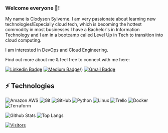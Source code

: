 ### Welcome everyone 👋!

<!-- Introduce yourself and give a brief introduction about yourself here.  Also include what tech you're interested in and what you are currently learning -->
My name is Clodyson Sylverne. I am very passionate about learning new technologies!Especially cloud tech, which is becoming the hottest commodity in most businesses.I have a Bachelor's in Information Technology and I am in a bootcamp called Level Up in Tech to transition into cloud computing. 

I am interested in DevOps and Cloud Engineering.

Find out more about me & feel free to connect with me here:

<!-- Replace the fields below with the information requested. Remember to remove the encapsulating <> characters. For spaces in names, use %20 (e.g. Broadus%20Palmer) -->

[![Linkedin Badge](https://img.shields.io/badge/-Clodyson%20Sylverne-blue?style=flat-square&logo=Linkedin&logoColor=white&link=https://www.linkedin.com/in/clodysonsylverne/)](https://www.linkedin.com/in/clodysonsylverne/)
[![Medium Badge](https://img.shields.io/badge/Clodyson%20Sylverne-12100E?style=flat-square&logo=medium&logoColor=white&link=https://medium.com/@clodysonsylverne/)](https://medium.com/@clodysonsylverne)/)
[![Gmail Badge](https://img.shields.io/badge/-csylverne1@gmail.com-c14438?style=flat-square&logo=Gmail&logoColor=white&link=mailto:csylverne1@gmail.com)](mailto:csylverne1@gmail.com)

## ⚡ Technologies

<!-- Check out the Badges folder for more badges -->

![Amazon AWS](https://img.shields.io/badge/Amazon%20AWS-232F3E?style=flat-square&logo=amazon-aws)
![Git](https://img.shields.io/badge/-Git-black?style=flat-square&logo=git)
![GitHub](https://img.shields.io/badge/-GitHub-181717?style=flat-square&logo=github)
![Python](https://img.shields.io/badge/-Python-black?style=flat-square&logo=Python)
![Linux](https://img.shields.io/badge/Linux-FCC624?style=flat-square&logo=linux&logoColor=black)
![Trello](https://img.shields.io/badge/Trello-%23026AA7.svg?style=flat-square&logo=Trello&logoColor=white)
![Docker](https://img.shields.io/badge/docker-%230db7ed.svg?style=for-the-badge&logo=docker&logoColor=white)
![Terraform](https://img.shields.io/badge/terraform-%235835CC.svg?style=for-the-badge&logo=terraform&logoColor=white)

<!-- Replace the fields below with the information requested. Remember to remove the encapsulating <> characters. -->

![Github Stats](https://github-readme-stats.vercel.app/api?username=Clodyson01&count_private=true&show_icons=true&include_all_commits=true)
![Top Langs](https://github-readme-stats.vercel.app/api/top-langs/?username=Clodyson01&hide=TeX&layout=compact)


[![Visitors](https://api.visitorbadge.io/api/visitors?path=Clodyson01%2FClodyson01&label=VISITORS&countColor=%23263759)](https://visitorbadge.io/status?path=Clodyson01%2FClodyson01)
